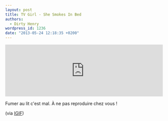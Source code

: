 ```yaml
---
layout: post
title: TV Girl - She Smokes In Bed
authors:
  - Dirty Henry
wordpress_id: 1236
date: "2013-05-24 12:18:35 +0200"
---
```


<iframe width="100%" height="166" scrolling="no" frameborder="no" src="https://w.soundcloud.com/player/?url=http%3A%2F%2Fapi.soundcloud.com%2Ftracks%2F93436394"></iframe>

Fumer au lit c'est mal. À ne pas reproduire chez vous !

(via
[IGIF](http://www.iguessimfloating.net/2013/05/mp3-tv-girl-she-smokes-in-bed.html))

